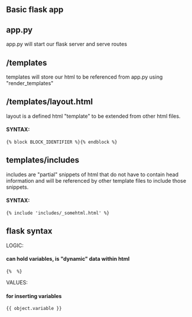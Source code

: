 Basic flask app
-------------------------------------------------------------------------------

app.py
------
app.py will start our flask server and serve routes


/templates
------------------
templates will store our html to be referenced from app.py using "render_templates"

/templates/layout.html
---------------------
layout is a defined html "template" to be extended from other html files.
#### SYNTAX:
```
{% block BLOCK_IDENTIFIER %}{% endblock %}
```

templates/includes
-----------------
includes are "partial" snippets of html that do not have to contain head information
and will be referenced by other template files to include those snippets.

#### SYNTAX:
```
{% include 'includes/_somehtml.html' %}
```

flask syntax
------------
LOGIC:
#### can hold variables, is "dynamic" data within html
```
{%  %}
```
VALUES:
#### for inserting variables
```
{{ object.variable }}
```
